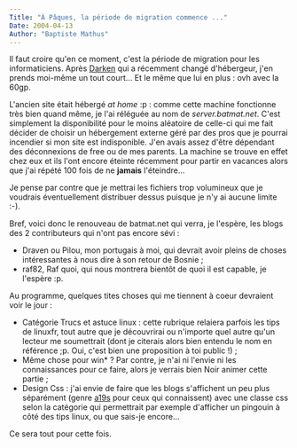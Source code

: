 ```yaml
---
Title: "À Pâques, la période de migration commence ..."
Date: 2004-04-13
Author: "Baptiste Mathus"
---
```




Il faut croire qu'en ce moment, c'est la période de migration pour les
informaticiens. Après [Darken](http://psydk.org) qui a récemment changé
d'hébergeur, j'en prends moi-même un tout court... Et le même que lui en
plus : ovh avec la 60gp.

L'ancien site était hébergé *at home* :p : comme cette machine
fonctionne très bien quand même, je l'ai réléguée au nom de
*server.batmat.net*. C'est simplement la disponibilité pour le moins
aléatoire de celle-ci qui me fait décider de choisir un hébergement
externe géré par des pros que je pourrai incendier si mon site est
indisponible. J'en avais assez d'être dépendant des déconnexions de free
ou de mes parents. La machine se trouve en effet chez eux et ils l'ont
encore éteinte récemment pour partir en vacances alors que j'ai répété
100 fois de ne **jamais** l'éteindre...

Je pense par contre que je mettrai les fichiers trop volumineux que je
voudrais éventuellement distribuer dessus puisque je n'y ai aucune
limite :-).

Bref, voici donc le renouveau de batmat.net qui verra, je l'espère, les
blogs des 2 contributeurs qui n'ont pas encore sévi :

-   Draven ou Pilou, mon portugais à moi, qui devrait avoir pleins de
    choses intéressantes à nous dire à son retour de Bosnie ;
-   raf82, Raf quoi, qui nous montrera bientôt de quoi il est capable,
    je l'espère :p.

Au programme, quelques tites choses qui me tiennent à coeur devraient
voir le jour :

-   Catégorie Trucs et astuce linux : cette rubrique relaiera parfois
    les tips de linuxfr, tout autre que je découvrirai ou n'importe quel
    autre qu'un lecteur me soumettrait (dont je citerais alors bien
    entendu le nom en référence ;p. Oui, c'est bien une proposition à
    toi public !) ;
-   Même chose pour win\* ? Par contre, je n'ai ni l'envie ni les
    connaissances pour ce faire, alors je verrais bien Noir animer cette
    partie ;
-   Design Css : j'ai envie de faire que les blogs s'affichent un peu
    plus séparément (genre [a19s](http://www.application-servers.com)
    pour ceux qui connaissent) avec une classe css selon la catégorie
    qui permettrait par exemple d'afficher un pingouin à côté des tips
    linux, ou que sais-je encore...

Ce sera tout pour cette fois.

